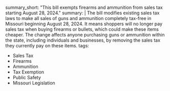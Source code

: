 summary_short: "This bill exempts firearms and ammunition from sales tax starting August 28, 2024."
summary: |
  The bill modifies existing sales tax laws to make all sales of guns and ammunition completely tax-free in Missouri beginning August 28, 2024. It means shoppers will no longer pay sales tax when buying firearms or bullets, which could make these items cheaper. The change affects anyone purchasing guns or ammunition within the state, including individuals and businesses, by removing the sales tax they currently pay on these items.
tags:
  - Sales Tax
  - Firearms
  - Ammunition
  - Tax Exemption
  - Public Safety
  - Missouri Legislation
